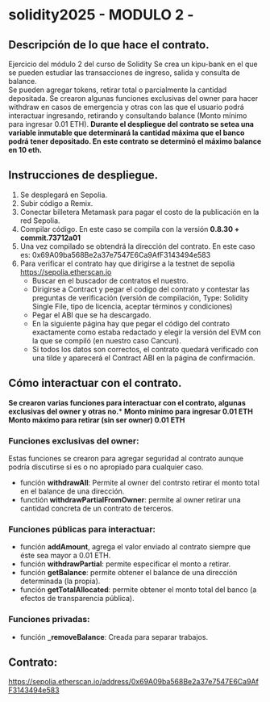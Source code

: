 # solidity2025 - MODULO 2 -

## Descripción de lo que hace el contrato. 
Ejercicio del módulo 2 del curso de Solidity
Se crea un kipu-bank en el que se pueden estudiar las transacciones de ingreso, salida y consulta de balance.  
Se pueden agregar tokens, retirar total o parcialmente la cantidad depositada.
Se crearon algunas funciones exclusivas del owner para hacer withdraw en casos de emergencia y otras con las que el usuario podrá interactuar ingresando, retirando y consultando balance (Monto mínimo para ingresar 0.01 ETH).
**Durante el despliegue del contrato se setea una variable inmutable que determinará la cantidad máxima que el banco podrá tener depositado. En este contrato se determinó el máximo balance en 10 eth.**

## Instrucciones de despliegue.
1. Se desplegará en Sepolia.
2. Subir código a Remix.
3. Conectar billetera Metamask para pagar el costo de la publicación en la red Sepolia.
4. Compilar código. En este caso se compila con la versión **0.8.30 + commit.73712a01**
5. Una vez compilado se obtendrá la dirección del contrato. En este caso es: 0x69A09ba568Be2a37e7547E6Ca9AfF3143494e583
6. Para verificar el contrato hay que dirigirse a la testnet de sepolia https://sepolia.etherscan.io
    - Buscar en el buscador de contratos el nuestro.
    - Dirigirse a Contract y pegar el codigo del contrato y contestar las preguntas de verificación (versión de compilación, Type: Solidity Single File, tipo de licencia, aceptar términos y condiciones)
    - Pegar el ABI que se ha descargado.
    - En la siguiente página hay que pegar el código del contrato exactamente como estaba redactado y elegir la versión del EVM con la que se compiló (en nuestro caso Cancun).
    - Si todos los datos son correctos, el contrato quedará verificado con una tilde y aparecerá el Contract ABI en la página de confirmación.

## Cómo interactuar con el contrato.
**Se crearon varias funciones para interactuar con el contrato, algunas exclusivas del owner y otras no.***
   **Monto mínimo para ingresar 0.01 ETH**
   **Monto máximo para retirar (sin ser owner) 0.01 ETH**
### Funciones exclusivas del owner:
Estas funciones se crearon para agregar seguridad al contrato aunque podría discutirse si es o no apropiado para cualquier caso.
   - función **withdrawAll**: Permite al owner del contrsto retirar el monto total en el balance de una dirección.
   - functión **withdrawPartialFromOwner**: permite al owner retirar una cantidad concreta de un contrato de terceros. 

### Funciones públicas para interactuar:
   - función **addAmount**, agrega el valor enviado al contrato siempre que éste sea mayor a 0.01 ETH.  
   - función **withdrawPartial**: permite especificar el monto a retirar.  
   - función **getBalance**: permite obtener el balance de una dirección determinada (la propia).  
   - función **getTotalAllocated**: permite obtener el monto total del banco (a efectos de transparencia pública).  

### Funciones privadas:
   - función **_removeBalance**: Creada para separar trabajos.

## Contrato:
https://sepolia.etherscan.io/address/0x69A09ba568Be2a37e7547E6Ca9AfF3143494e583


